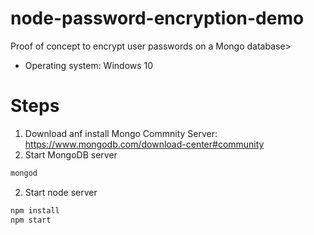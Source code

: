# node-password-encryption-demo

Proof of concept to encrypt user passwords on a Mongo database>
- Operating system: Windows 10

# Steps
1. Download anf install Mongo Commnity Server: https://www.mongodb.com/download-center#community 
2. Start MongoDB server
```bash
mongod
```
2. Start node server
```bash
npm install
npm start
```

